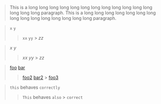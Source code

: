 > This is a long long long long long long long long long long long long long long long paragraph.
> This is a long long long long long long long long long long long long long long long paragraph.

> `x`
> `y`
> > `xx`
> > `yy` > _zz_

> _x_
> _y_
> > _xx_
> > _yy_ > _zz_

> [foo](http://foo)
> [bar](http://bar)
> > [foo2](http://foo2)
> > [bar2](http://bar2) > [foo3](http://foo3)

> `this` behaves
> `correctly`
> > `This` behaves
> > `also` > `correct`